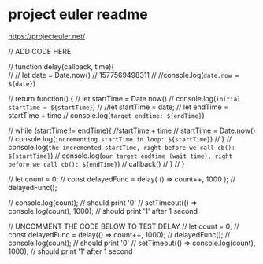 # project euler readme

https://projecteuler.net/


// ADD CODE HERE

// function delay(callback, time){  
//     // let date = Date.now() // 1577569498311
//     //console.log(`date.now = ${date}`)
    
//     return function() {
//       let startTime = Date.now() 
//       console.log(`initial startTime = ${startTime}`)
//       //let startTime = date;
//       let endTime = startTime + time
//       console.log(`target endtime: ${endTime}`)
      
//       while (startTime != endTime){ //startTime + time
//         startTime = Date.now()
//           console.log(`incrementing startTime in loop: ${startTime}`)
//       }
//       console.log(`the incremented startTime, right before we call cb(): ${startTime}`)
//       console.log(`our target endtime (wait time), right before we call cb(): ${endTime}`)
//       callback()
//     }
//   }
  
//   let count = 0;
//   const delayedFunc = delay( () => count++, 1000 );
//   delayedFunc();
  
//   console.log(count); // should print '0'
//   setTimeout(() => console.log(count), 1000); // should print '1' after 1 second



// UNCOMMENT THE CODE BELOW TO TEST DELAY
// let count = 0;
// const delayedFunc = delay(() => count++, 1000);
// delayedFunc();
// console.log(count); 												 // should print '0'
// setTimeout(() => console.log(count), 1000); // should print '1' after 1 second